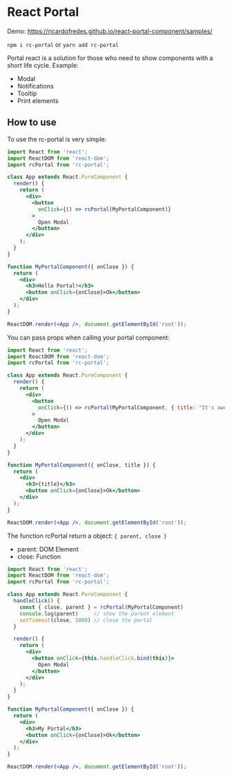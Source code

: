 # React Portal

Demo: https://ricardofredes.github.io/react-portal-component/samples/

```npm i rc-portal```
or 
```yarn add rc-portal```

Portal react is a solution for those who need to show components with a short life cycle. Example:
- Modal
- Notifications
- Tooltip
- Print elements


## How to use

To use the rc-portal is very simple:

```jsx
import React from 'react';
import ReactDOM from 'react-dom';
import rcPortal from 'rc-portal';

class App extends React.PureComponent {
  render() {
    return (
      <div>
        <button
          onClick={() => rcPortal(MyPortalComponent)}
        >
          Open Modal
        </button>
      </div>
    );
  }
}

function MyPortalComponent({ onClose }) {
  return (
    <div>
      <h3>Hello Portal!</h3>
      <button onClick={onClose}>Ok</button>
    </div>
  );
}

ReactDOM.render(<App />, document.getElementById('root'));
```

You can pass props when calling your portal component:

```jsx
import React from 'react';
import ReactDOM from 'react-dom';
import rcPortal from 'rc-portal';

class App extends React.PureComponent {
  render() {
    return (
      <div>
        <button
          onClick={() => rcPortal(MyPortalComponent, { title: "It's awesome!" })}
        >
          Open Modal
        </button>
      </div>
    );
  }
}

function MyPortalComponent({ onClose, title }) {
  return (
    <div>
      <h3>{title}</h3>
      <button onClick={onClose}>Ok</button>
    </div>
  );
}

ReactDOM.render(<App />, document.getElementById('root'));
```

The function rcPortal return a object: `{ parent, close }` 
- parent: DOM Element
- close: Function

```jsx
import React from 'react';
import ReactDOM from 'react-dom';
import rcPortal from 'rc-portal';

class App extends React.PureComponent {
  handleClick() {
    const { close, parent } = rcPortal(MyPortalComponent)
    console.log(parent)     // show the parent element
    setTimeout(close, 5000) // close the portal
  }

  render() {
    return (
      <div>
        <button onClick={this.handleClick.bind(this)}>
          Open Modal
        </button>
      </div>
    );
  }
}

function MyPortalComponent({ onClose }) {
  return (
    <div>
      <h3>My Portal</h3>
      <button onClick={onClose}>Ok</button>
    </div>
  );
}

ReactDOM.render(<App />, document.getElementById('root'));
```

